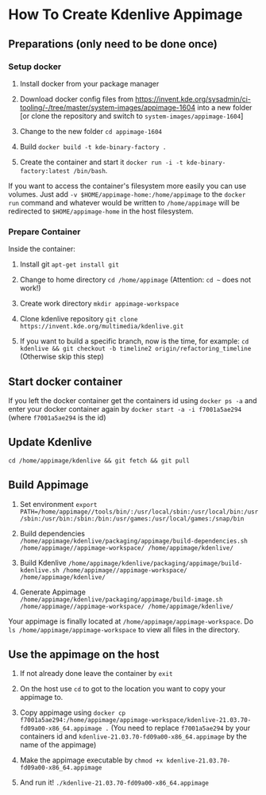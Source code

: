 # How To Create Kdenlive Appimage

## Preparations (only need to be done once)
### Setup docker
1. Install docker from your package manager

2. Download docker config files from https://invent.kde.org/sysadmin/ci-tooling/-/tree/master/system-images/appimage-1604 into a new folder [or clone the repository and switch to `system-images/appimage-1604`]

3. Change to the new folder `cd appimage-1604`

4. Build `docker build -t kde-binary-factory .`

5. Create the container and start it `docker run -i -t kde-binary-factory:latest /bin/bash`.

If you want to access the container's filesystem more easily you can use volumes.
Just add `-v $HOME/appimage-home:/home/appimage` to the `docker run` command and whatever would be written to `/home/appimage` will be redirected to `$HOME/appimage-home` in the host filesystem.

### Prepare Container
Inside the container:

1. Install git `apt-get install git`

2. Change to home directory `cd /home/appimage` (Attention: `cd ~` does not work!)

3. Create work directory `mkdir appimage-workspace`

4. Clone kdenlive repository `git clone https://invent.kde.org/multimedia/kdenlive.git`

5. If you want to build a specific branch, now is the time, for example: `cd kdenlive && git checkout -b timeline2 origin/refactoring_timeline` (Otherwise skip this step)

## Start docker container

If you left the docker container get the containers id using `docker ps -a` and enter your docker container again by `docker start -a -i f7001a5ae294` (where `f7001a5ae294` is the id)

## Update Kdenlive

`cd /home/appimage/kdenlive && git fetch && git pull`

## Build Appimage

1. Set environment `export PATH=/home/appimage//tools/bin/:/usr/local/sbin:/usr/local/bin:/usr/sbin:/usr/bin:/sbin:/bin:/usr/games:/usr/local/games:/snap/bin`

2. Build dependencies `/home/appimage/kdenlive/packaging/appimage/build-dependencies.sh /home/appimage//appimage-workspace/ /home/appimage/kdenlive/`

3. Build Kdenlive `/home/appimage/kdenlive/packaging/appimage/build-kdenlive.sh /home/appimage//appimage-workspace/ /home/appimage/kdenlive/`

4. Generate Appimage `/home/appimage/kdenlive/packaging/appimage/build-image.sh /home/appimage//appimage-workspace/ /home/appimage/kdenlive/`

Your appimage is finally located at `/home/appimage/appimage-workspace`. Do `ls /home/appimage/appimage-workspace` to view all files in the directory.

## Use the appimage on the host
1. If not already done leave the container by `exit`

2. On the host use `cd` to got to the location you want to copy your appimage to.

3. Copy appimage using `docker cp f7001a5ae294:/home/appimage/appimage-workspace/kdenlive-21.03.70-fd09a00-x86_64.appimage .` (You need to replace `f7001a5ae294` by your containers id and `kdenlive-21.03.70-fd09a00-x86_64.appimage` by the name of the appimage)

4. Make the appimage executable by `chmod +x kdenlive-21.03.70-fd09a00-x86_64.appimage`

5. And run it! `./kdenlive-21.03.70-fd09a00-x86_64.appimage`
